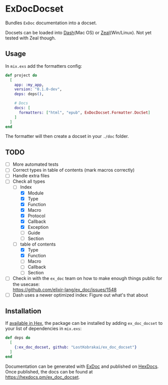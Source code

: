 # ExDocDocset

Bundles `ExDoc` documentation into a docset.

Docsets can be loaded into [Dash](https://kapeli.com/dash)(Mac OS) or
[Zeal](https://zealdocs.org/)(Win/Linux). Not yet tested with Zeal though.

## Usage

In `mix.exs` add the formatters config:

```elixir
def project do
  [
    app: :my_app,
    version: "0.1.0-dev",
    deps: deps(),

    # Docs
    docs: [
      formatters: ["html", "epub", ExDocDocset.Formatter.DocSet]
    ]
  ]
end
```

The formatter will then create a docset in your `./doc` folder.

## TODO 

- [ ] More automated tests
- [ ] Correct types in table of contents (mark macros correctly)
- [ ] Handle extra files
- [ ] Check all types
  - [ ] Index
    - [x] Module
    - [x] Type
    - [x] Function
    - [x] Macro
    - [x] Protocol
    - [x] Callback
    - [x] Exception
    - [ ] Guide
    - [ ] Section
  - [ ] table of contents
    - [x] Type
    - [x] Function
    - [ ] Macro
    - [ ] Callback
    - [ ] Section
- [ ] Check in with the `ex_doc` team on how to make enough things public for the usecase:  
https://github.com/elixir-lang/ex_doc/issues/1548
- [ ] Dash uses a newer optimized index: Figure out what's that about

## Installation

If [available in Hex](https://hex.pm/docs/publish), the package can be installed
by adding `ex_doc_docset` to your list of dependencies in `mix.exs`:

```elixir
def deps do
  [
    {:ex_doc_docset, github: "LostKobrakai/ex_doc_docset"}
  ]
end
```

Documentation can be generated with [ExDoc](https://github.com/elixir-lang/ex_doc)
and published on [HexDocs](https://hexdocs.pm). Once published, the docs can
be found at <https://hexdocs.pm/ex_doc_docset>.

